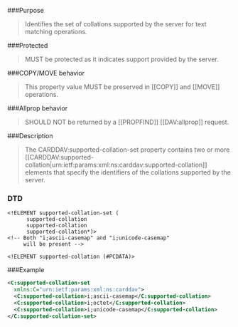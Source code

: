 <!-- --- title: urn:ietf:params:xml:ns:carddav:supported-collation-set -->
<!-- --- link_title: CARDDAV:supported-collation-set -->
<!-- --- current_spec: RFC 6352 -->
<!-- --- current_spec_rfc_number: 6352 -->
<!-- --- current_spec_rfc_section: 8.3.1 -->
<!-- --- xml_namespace: urn:ietf:params:xml:ns:carddav -->
<!-- --- xml_element: supported-collation-set -->
<!-- --- type: property -->
<!-- --- purpose: Identifies the set of collations supported by the server for text matching operations. -->
<!-- --- value: a list of [[CARDDAV::supported-collation|urn:ietf:params:xml:ns:carddav:supported-collation]] elements -->
<!-- --- protected: MUST -->
<!-- --- allprop: SHOULD NOT -->
<!-- --- valid_for: This property MUST be defined on any resource that supports a report that does text matching. -->

<!-- >>> property-summary-box --><!-- <<< -->

<!-- below is a list of common sections for property definitions. Adjust the list as needed. Don't forget to block-quote any text that's copied from the RFC -->

###Purpose
> Identifies the set of collations supported by the server for text matching operations.

###Protected
> MUST be protected as it indicates support provided by the server.

###COPY/MOVE behavior
> This property value MUST be preserved in [[COPY]] and [[MOVE]] operations.

###Allprop behavior
> SHOULD NOT be returned by a [[PROPFIND]] [[DAV:allprop]] request.

###Description
> The CARDDAV:supported-collation-set property contains two or more [[CARDDAV:supported-collation|urn:ietf:params:xml:ns:carddav:supported-collation]] elements that specify the identifiers of the collations supported by the server.

### DTD
> 
```
<!ELEMENT supported-collation-set (
      supported-collation
      supported-collation
      supported-collation*)>
<!-- Both "i;ascii-casemap" and "i;unicode-casemap"
     will be present -->

<!ELEMENT supported-collation (#PCDATA)>
```

###Example
> 
>
```xml
<C:supported-collation-set
  xmlns:C="urn:ietf:params:xml:ns:carddav">
  <C:supported-collation>i;ascii-casemap</C:supported-collation>
  <C:supported-collation>i;octet</C:supported-collation>
  <C:supported-collation>i;unicode-casemap</C:supported-collation>
</C:supported-collation-set>
```
